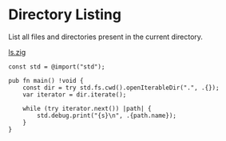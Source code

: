 # Directory Listing

List all files and directories present in the current directory.

[ls.zig](src/ls.zig)

```zig
const std = @import("std");

pub fn main() !void {
    const dir = try std.fs.cwd().openIterableDir(".", .{});
    var iterator = dir.iterate();

    while (try iterator.next()) |path| {
        std.debug.print("{s}\n", .{path.name});
    }
}

```
